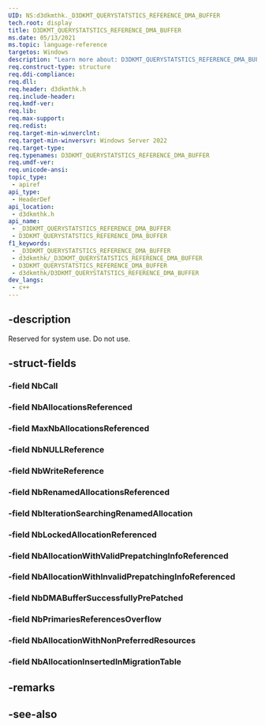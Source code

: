 ```yaml
---
UID: NS:d3dkmthk._D3DKMT_QUERYSTATSTICS_REFERENCE_DMA_BUFFER
tech.root: display
title: D3DKMT_QUERYSTATSTICS_REFERENCE_DMA_BUFFER
ms.date: 05/13/2021
ms.topic: language-reference
targetos: Windows
description: "Learn more about: D3DKMT_QUERYSTATSTICS_REFERENCE_DMA_BUFFER"
req.construct-type: structure
req.ddi-compliance: 
req.dll: 
req.header: d3dkmthk.h
req.include-header: 
req.kmdf-ver: 
req.lib: 
req.max-support: 
req.redist: 
req.target-min-winverclnt: 
req.target-min-winversvr: Windows Server 2022
req.target-type: 
req.typenames: D3DKMT_QUERYSTATSTICS_REFERENCE_DMA_BUFFER
req.umdf-ver: 
req.unicode-ansi: 
topic_type:
 - apiref
api_type:
 - HeaderDef
api_location:
 - d3dkmthk.h
api_name:
 - _D3DKMT_QUERYSTATSTICS_REFERENCE_DMA_BUFFER
 - D3DKMT_QUERYSTATSTICS_REFERENCE_DMA_BUFFER
f1_keywords:
 - _D3DKMT_QUERYSTATSTICS_REFERENCE_DMA_BUFFER
 - d3dkmthk/_D3DKMT_QUERYSTATSTICS_REFERENCE_DMA_BUFFER
 - D3DKMT_QUERYSTATSTICS_REFERENCE_DMA_BUFFER
 - d3dkmthk/D3DKMT_QUERYSTATSTICS_REFERENCE_DMA_BUFFER
dev_langs:
 - c++
---
```


## -description

Reserved for system use. Do not use.

## -struct-fields

### -field NbCall

### -field NbAllocationsReferenced

### -field MaxNbAllocationsReferenced

### -field NbNULLReference

### -field NbWriteReference

### -field NbRenamedAllocationsReferenced

### -field NbIterationSearchingRenamedAllocation

### -field NbLockedAllocationReferenced

### -field NbAllocationWithValidPrepatchingInfoReferenced

### -field NbAllocationWithInvalidPrepatchingInfoReferenced

### -field NbDMABufferSuccessfullyPrePatched

### -field NbPrimariesReferencesOverflow

### -field NbAllocationWithNonPreferredResources

### -field NbAllocationInsertedInMigrationTable

## -remarks

## -see-also

